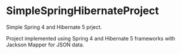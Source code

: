 # SimpleSpringHibernateProject
Simple Spring 4 and Hibernate 5 prject.

Project implemented using Spring 4 and Hibernate 5 frameworks with Jackson Mapper for JSON data.
